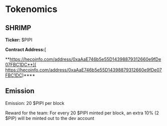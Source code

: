 # Tokenomics

## **SHRIMP**

**Ticker:** $PIPI

**Contract Address:**[  
**https://hecoinfo.com/address/0xaAaE746b5e55D14398879312660e9fDe07FBC1DC**](
https://hecoinfo.com/address/0xaAaE746b5e55D14398879312660e9fDe07FBC1DC)\*\*\*\*

## **Emission**

Emission: 20 $PIPI per block

Reward for the team: For every 20 $PIPI minted per block, an extra 10% \(2 $PIP\) will be minted out to the dev account



